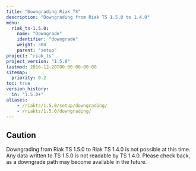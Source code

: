 ```yaml
---
title: "Downgrading Riak TS"
description: "Downgrading from Riak TS 1.5.0 to 1.4.0"
menu:
  riak_ts-1.5.0:
    name: "Downgrade"
    identifier: "downgrade"
    weight: 300
    parent: "setup"
project: "riak_ts"
project_version: "1.5.0"
lastmod: 2016-12-20T00:00:00-00:00
sitemap:
  priority: 0.2
toc: true
version_history:
  in: "1.5.0+"
aliases:
    - /riakts/1.5.0/setup/downgrading/
    - /riakts/1.5.0/downgrading/
---
```


## Caution

Downgrading from Riak TS 1.5.0 to Riak TS 1.4.0 is not possible at this time. Any data written to TS 1.5.0 is not readable by TS 1.4.0. Please check back, as a downgrade path may become available in the future.
